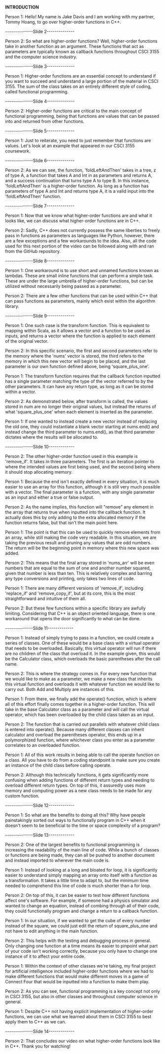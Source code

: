 **INTRODUCTION**

Person 1: Hello! My name is Jake Davis and I am working with my partner, Tommy Hoang, to go over higher-order functions in C++.

--------------Slide 2--------------

Person 2: So what are higher-order functions? Well, higher-order functions take in another function as an argument. These functions that act as parameters are typically known as callback functions throughout CSCI 3155 and the computer science industry.

--------------Slide 3--------------

Person 1: Higher-order functions are an essential concept to understand if you want to succeed and understand a large portion of the material in CSCI 3155. The sum of the class takes on an entirely different style of coding, called functional programming.

--------------Slide 4--------------

Person 2: Higher-order functions are critical to the main concept of functional programming, being that functions are values that can be passed into and returned from other functions.

--------------Slide 5--------------

Person 1: Just to reiterate, you need to just remember that functions are values. Let's look at an example that appeared in our CSCI 3155 coursework.

--------------Slide 6--------------

Person 2: As we can see, the function, 'foldLeftAndThen' takes in a tree, z of type A, a function that takes A and Int in as parameters and returns A, and a success continuation that turns type A to type B. In this instance, 'foldLeftAndThen' is a higher-order function. As long as a function has parameters of type A and Int and returns type A, it is a valid input into the 'foldLeftAndThen' function.

--------------Slide 7--------------

Person 1: Now that we know what higher-order functions are and what it looks like, we can discuss what higher-order functions are in C++.

Person 2: Sadly, C++ does not currently possess the same liberties to freely pass in functions as parameters as languages like Python, however, there are a few exceptions and a few workarounds to the idea. Also, all the code used for this next portion of the video can be followed along with and ran from the GitHub repository.

--------------Slide 8--------------

Person 1: One workaround is to use short and unnamed functions known as lambdas. These are small inline functions that can perform a simple task. These are under the large umbrella of higher-order functions, but can be utilized without necessarily being passed as a parameter.

Person 2: There are a few other functions that can be used within C++ that can pass functions as parameters, mainly which exist within the algorithm library.

--------------Slide 9--------------

Person 1: One such case is the transform function. This is equivalent to mapping within Scala, as it allows a vector and a function to be used as inputs, and returns a vector where the function is applied to each element of the original vector.

Person 2: In this specific scenario, the first and second parameters refer to the memory where the 'nums' vector is stored, the third refers to the memory in which this new vector will begin to be placed, and the last parameter is our own function defined above, being 'square_plus_one'.

Person 1: The transform function requires that the callback function inputted has a single parameter matching the type of the vector referred to by the other parameters. It can have any return type, as long as it can be stored within a vector.

Person 2: As demonstrated below, after transform is called, the values stored in num are no longer their original values, but instead the returns of what 'square_plus_one' when each element is inserted as the parameter.

Person 1: If one wanted to instead create a new vector instead of replacing the old one, they could instantiate a blank vector starting at nums.end() and instead change the third parameter to nums.end(), as that third parameter dictates where the results will be allocated to.

--------------Slide 10-------------

Person 2: The other higher-order function used in this example is 'remove_if'. It takes in three parameters. The first is an iteration pointer to where the intended values are first being used, and the second being where it should stop allocating memory.

Person 1: Because the end isn't exactly defined in every situation, it is much easier to use an array for this function, although it is still very much possible with a vector. The final parameter is a function, with any single parameter as an input and either a true or false output.

Person 2: As the name implies, this function will "remove" any element in the array that returns true when inputted into the callback function. It actually does this by only adding to the extra allocated memory if the function returns false, but that isn't the main point here.

Person 1: The point is that this can be used to quickly remove elements from an array, while still making the code very readable. In this situation, we are taking the previous result and pruning any values that are odd numbers. The return will be the beginning point in memory where this new space was added.

Person 2: This means that the final array stored in 'nums_arr' will be even numbers that are equal to the sum of one and another number squared, given that number is less than ten. This is relatively complex and barring any type conversions and printing, only takes two lines of code.

Person 1: There are many different versions of 'remove_if', including 'replace_if' and 'remove_copy_if', but at its core, this is the most straightforward and intuitive of them all.

Person 2: But these few functions within a specific library are awfully limiting. Considering that C++ is an object oriented language, there is one workaround that opens the door significantly to what can be done.

--------------Slide 11-------------

Person 1: Instead of simply trying to pass in a function, we could create a series of classes. One of these would be a base class with a virtual operator that needs to be overloaded. Basically, this virtual operator will run if there are no children of the class that overload it. In the example given, this would be the Calculator class, which overloads the basic parentheses after the call name.

Person 2: This is where the strategy comes in. For every new function that we would like to make as a parameter, we make a new class that inherits this virtual function and overloads it with whatever function we would like to carry out. Both Add and Multiply are instances of this.

Person 1: From there, we finally add the operate() function, which is where all of this effort finally comes together in a higher-order function. This will take in the base Calculator class as a parameter and will call the virtual operator, which has been overloaded by the child class taken as an input.

Person 2: The function that is carried out parallels with whatever child class is entered into operate(). Because many different classes can inherit calculator and overload the parentheses operator, this ends up in a polymorphized function, where whichever class you enter as a parameter correlates to an overloaded function.

Person 1: All of this work results in being able to call the operate function on a class. All you have to do from a coding standpoint is make sure you create an instance of the child class before calling operate.

Person 2: Although this technically functions, it gets significantly more confusing when adding functions of different return types and needing to overload different return types. On top of this, it assuredly uses more memory and computing power as a new class needs to be made for any custom function.

--------------Slide 12-------------

Person 1: So what are the benefits to doing all this? Why have people painstakingly sorted out ways to functionally program in C++ when it doesn't seem to be beneficial to the time or space complexity of a program?

--------------Slide 13-------------

Person 2: One of the largest benefits to functional programming is increasing the readability of the main line of code. While a bunch of classes or functions are being made, they can all be pushed to another document and instead imported to wherever the main code is.

Person 1: Instead of looking at a long and bloated for loop, it is significantly easier to understand simply mapping an array onto itself with a function as a transformation. It takes a little time to adapt to, but the minimum time needed to comprehend this line of code is much shorter than a for loop.

Person 2: On top of this, it can be easier to test how different functions affect one's software. For example, if someone had a physics simulator and wanted to change an equation, instead of combing through all of their code, they could functionally program and change a return to a callback function.

Person 1: In our situation, if we wanted to get the cube of every number instead of the square, we could just edit the return of square_plus_one and not have to edit anything in the main function.

Person 2: This helps with the testing and debugging process in general. Only changing one function at a time means its easier to pinpoint what part of your code isn't working correctly, because you only have to change one instance of it to affect your entire code.

Person 1: Within the context of other classes we're taking, my final project for artificial intelligence included higher-order functions where we had to make different functions that would make different moves in a game of Connect Four that would be inputted into a function to make them play.

Person 2: As you can see, functional programming is a key concept not only in CSCI 3155, but also in other classes and throughout computer science in general.

Person 1: Despite C++ not having explicit implementation of higher-order functions, we can use what we learned about them in CSCI 3155 to best apply them to C++ as we can.

--------------Slide 14-------------

Person 2: That concludes our video on what higher-order functions look like in C++. Thank you for watching!
